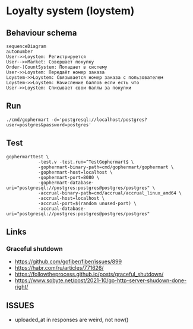 # Loyalty system (loystem)

## Behaviour schema

```mermaid
sequenceDiagram
autonumber
User->>Loystem: Регистрируется
User-->>Market: Совершает покупку
Order-)CountSystem: Попадает в систему
User->>Loystem: Передаёт номер заказа
Loystem->>Loystem: Связывается номер заказа с пользователем
Loystem->>Loystem: Начисление баллов если есть что
User->>Loystem: Списывает свои баллы за покупки
```

## Run

```shell
./cmd/gophermart -d='postgresql://localhost/postgres?user=postgres&password=postgres'
```

## Test

```shell
gophermarttest \
            -test.v -test.run=^TestGophermart$ \
            -gophermart-binary-path=cmd/gophermart/gophermart \
            -gophermart-host=localhost \
            -gophermart-port=8080 \
            -gophermart-database-uri="postgresql://postgres:postgres@postgres/postgres" \
            -accrual-binary-path=cmd/accrual/accrual_linux_amd64 \
            -accrual-host=localhost \
            -accrual-port=$(random unused-port) \
            -accrual-database-uri="postgresql://postgres:postgres@postgres/postgres"

```

## Links

### Graceful shutdown

* <https://github.com/gofiber/fiber/issues/899>
* <https://habr.com/ru/articles/771626/>
* <https://followtheprocess.github.io/posts/graceful_shutdown/>
* <https://www.sobyte.net/post/2021-10/go-http-server-shudown-done-right/>

## ISSUES

* uploaded_at in responses are weird, not now()
